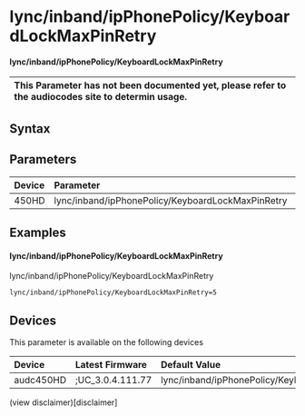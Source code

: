 ﻿---
description: lync/inband/ipPhonePolicy/KeyboardLockMaxPinRetry
search: false
---

# lync/inband/ipPhonePolicy/KeyboardLockMaxPinRetry

#### lync/inband/ipPhonePolicy/KeyboardLockMaxPinRetry


| This Parameter has not been documented yet, please refer to the audiocodes site to determin usage.  | 
| :--- |

## Syntax

## Parameters
|Device|Parameter|value|Description|
|:---|:---|:---|:---|
| 450HD | lync/inband/ipPhonePolicy/KeyboardLockMaxPinRetry |  |  |

## Examples
#### lync/inband/ipPhonePolicy/KeyboardLockMaxPinRetry

lync/inband/ipPhonePolicy/KeyboardLockMaxPinRetry

```
lync/inband/ipPhonePolicy/KeyboardLockMaxPinRetry=5
```

## Devices
This parameter is available on the following devices

| Device | Latest Firmware | Default Value |
|:---|:---|:---|
| audc450HD | ;UC_3.0.4.111.77 | lync/inband/ipPhonePolicy/KeyboardLockMaxPinRetry=5 

(view disclaimer)[disclaimer]
